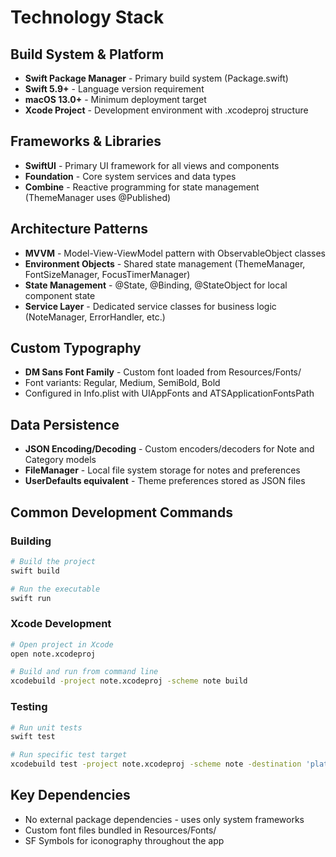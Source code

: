 # Technology Stack

## Build System & Platform
- **Swift Package Manager** - Primary build system (Package.swift)
- **Swift 5.9+** - Language version requirement
- **macOS 13.0+** - Minimum deployment target
- **Xcode Project** - Development environment with .xcodeproj structure

## Frameworks & Libraries
- **SwiftUI** - Primary UI framework for all views and components
- **Foundation** - Core system services and data types
- **Combine** - Reactive programming for state management (ThemeManager uses @Published)

## Architecture Patterns
- **MVVM** - Model-View-ViewModel pattern with ObservableObject classes
- **Environment Objects** - Shared state management (ThemeManager, FontSizeManager, FocusTimerManager)
- **State Management** - @State, @Binding, @StateObject for local component state
- **Service Layer** - Dedicated service classes for business logic (NoteManager, ErrorHandler, etc.)

## Custom Typography
- **DM Sans Font Family** - Custom font loaded from Resources/Fonts/
- Font variants: Regular, Medium, SemiBold, Bold
- Configured in Info.plist with UIAppFonts and ATSApplicationFontsPath

## Data Persistence
- **JSON Encoding/Decoding** - Custom encoders/decoders for Note and Category models
- **FileManager** - Local file system storage for notes and preferences
- **UserDefaults equivalent** - Theme preferences stored as JSON files

## Common Development Commands

### Building
```bash
# Build the project
swift build

# Run the executable
swift run
```

### Xcode Development
```bash
# Open project in Xcode
open note.xcodeproj

# Build and run from command line
xcodebuild -project note.xcodeproj -scheme note build
```

### Testing
```bash
# Run unit tests
swift test

# Run specific test target
xcodebuild test -project note.xcodeproj -scheme note -destination 'platform=macOS'
```

## Key Dependencies
- No external package dependencies - uses only system frameworks
- Custom font files bundled in Resources/Fonts/
- SF Symbols for iconography throughout the app
